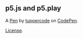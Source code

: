 p5.js and p5.play
-----------------


A [Pen](http://codepen.io/tuppercode/pen/JWNLxp) by [tuppercode](http://codepen.io/tuppercode) on [CodePen](http://codepen.io/).

[License](http://codepen.io/tuppercode/pen/JWNLxp/license).